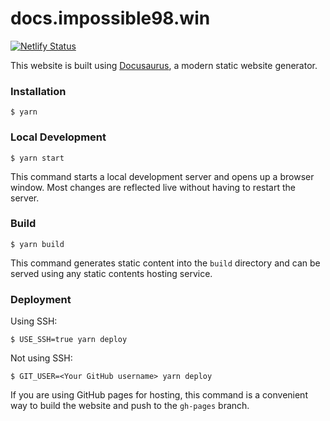 # docs.impossible98.win

[![Netlify Status](https://api.netlify.com/api/v1/badges/8bff93f9-6b32-4e8f-8066-8990be567c2f/deploy-status)](https://app.netlify.com/sites/graceful-jelly-ddd38d/deploys)

This website is built using [Docusaurus](https://docusaurus.io/), a modern static website generator.

### Installation

```
$ yarn
```

### Local Development

```
$ yarn start
```

This command starts a local development server and opens up a browser window. Most changes are reflected live without having to restart the server.

### Build

```
$ yarn build
```

This command generates static content into the `build` directory and can be served using any static contents hosting service.

### Deployment

Using SSH:

```
$ USE_SSH=true yarn deploy
```

Not using SSH:

```
$ GIT_USER=<Your GitHub username> yarn deploy
```

If you are using GitHub pages for hosting, this command is a convenient way to build the website and push to the `gh-pages` branch.
